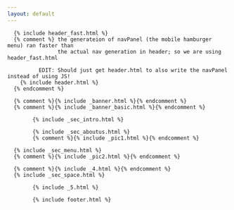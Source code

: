 ```yaml
---
layout: default
---
```

      {% include header_fast.html %}
      {% comment %} the generateion of navPanel (the mobile hamburger menu) ran faster than
                    the actual nav generation in header; so we are using header_fast.html

              EDIT: Should just get header.html to also write the navPanel instead of using JS!
        {% include header.html %}
      {% endcomment %}

      {% comment %}{% include _banner.html %}{% endcomment %}
      {% comment %}{% include _banner_basic.html %}{% endcomment %}

 			{% include _sec_intro.html %}

			{% include _sec_aboutus.html %}
			{% comment %}{% include _pic1.html %}{% endcomment %}

      {% include _sec_menu.html %}
      {% comment %}{% include _pic2.html %}{% endcomment %}

      {% comment %}{% include _4.html %}{% endcomment %}
      {% include _sec_space.html %}

			{% include _5.html %}

			{% include footer.html %}
